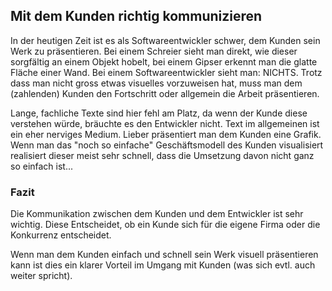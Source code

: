 ## Mit dem Kunden richtig kommunizieren
In der heutigen Zeit ist es als Softwareentwickler schwer, dem Kunden sein Werk zu präsentieren. Bei einem Schreier sieht man direkt, wie dieser sorgfältig an einem Objekt hobelt, bei einem Gipser erkennt man die glatte Fläche einer Wand. Bei einem Softwareentwickler sieht man: NICHTS. Trotz dass man nicht gross etwas visuelles vorzuweisen hat, muss man dem (zahlenden) Kunden den Fortschritt oder allgemein die Arbeit präsentieren.


Lange, fachliche Texte sind hier fehl am Platz, da wenn der Kunde diese verstehen würde, bräuchte es den Entwickler nicht. Text im allgemeinen ist ein eher nerviges Medium. Lieber präsentiert man dem Kunden eine Grafik. Wenn man das "noch so einfache" Geschäftsmodell des Kunden visualisiert realisiert dieser meist sehr schnell, dass die Umsetzung davon nicht ganz so einfach ist...





### Fazit 
Die Kommunikation zwischen dem Kunden und dem Entwickler ist sehr wichtig. Diese Entscheidet, ob ein Kunde sich für die eigene Firma oder die Konkurrenz entscheidet.


Wenn man dem Kunden einfach und schnell sein Werk visuell präsentieren kann ist dies ein klarer Vorteil im Umgang mit Kunden (was sich evtl. auch weiter spricht).